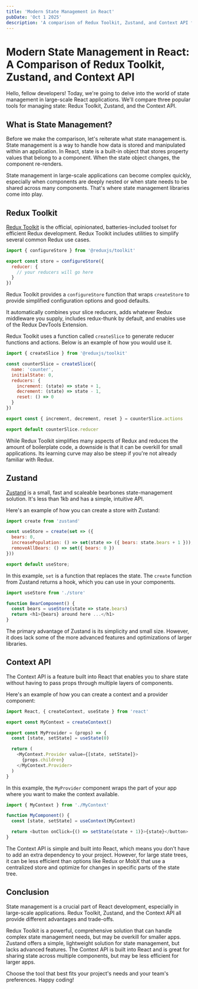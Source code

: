 ```yaml
---
title: 'Modern State Management in React'
pubDate: 'Oct 1 2025'
description: 'A comparison of Redux Toolkit, Zustand, and Context API for managing state in large-scale React applications.'
---
```


# Modern State Management in React: A Comparison of Redux Toolkit, Zustand, and Context API

Hello, fellow developers! Today, we're going to delve into the world of state management in large-scale React applications. We'll compare three popular tools for managing state: Redux Toolkit, Zustand, and the Context API. 

## What is State Management?

Before we make the comparison, let's reiterate what state management is. State management is a way to handle how data is stored and manipulated within an application. In React, state is a built-in object that stores property values that belong to a component. When the state object changes, the component re-renders.

State management in large-scale applications can become complex quickly, especially when components are deeply nested or when state needs to be shared across many components. That's where state management libraries come into play.

## Redux Toolkit

[Redux Toolkit](https://redux-toolkit.js.org/) is the official, opinionated, batteries-included toolset for efficient Redux development. Redux Toolkit includes utilities to simplify several common Redux use cases.

```javascript
import { configureStore } from '@reduxjs/toolkit'

export const store = configureStore({
  reducer: {
    // your reducers will go here
  }
})
```

Redux Toolkit provides a `configureStore` function that wraps `createStore` to provide simplified configuration options and good defaults.

It automatically combines your slice reducers, adds whatever Redux middleware you supply, includes redux-thunk by default, and enables use of the Redux DevTools Extension.

Redux Toolkit uses a function called `createSlice` to generate reducer functions and actions. Below is an example of how you would use it.

```javascript
import { createSlice } from '@reduxjs/toolkit'

const counterSlice = createSlice({
  name: 'counter',
  initialState: 0,
  reducers: {
    increment: (state) => state + 1,
    decrement: (state) => state - 1,
    reset: () => 0
  }
})

export const { increment, decrement, reset } = counterSlice.actions

export default counterSlice.reducer
```

While Redux Toolkit simplifies many aspects of Redux and reduces the amount of boilerplate code, a downside is that it can be overkill for small applications. Its learning curve may also be steep if you're not already familiar with Redux.

## Zustand

[Zustand](https://github.com/pmndrs/zustand) is a small, fast and scaleable bearbones state-management solution. It's less than 1kb and has a simple, intuitive API.

Here's an example of how you can create a store with Zustand:

```javascript
import create from 'zustand'

const useStore = create(set => ({
  bears: 0,
  increasePopulation: () => set(state => ({ bears: state.bears + 1 })),
  removeAllBears: () => set({ bears: 0 })
}))

export default useStore;
```

In this example, `set` is a function that replaces the state. The `create` function from Zustand returns a hook, which you can use in your components.

```javascript
import useStore from './store'

function BearComponent() {
  const bears = useStore(state => state.bears)
  return <h1>{bears} around here ...</h1>
}
```

The primary advantage of Zustand is its simplicity and small size. However, it does lack some of the more advanced features and optimizations of larger libraries. 

## Context API

The Context API is a feature built into React that enables you to share state without having to pass props through multiple layers of components. 

Here's an example of how you can create a context and a provider component:

```javascript
import React, { createContext, useState } from 'react'

export const MyContext = createContext()

export const MyProvider = (props) => {
  const [state, setState] = useState(0)

  return (
    <MyContext.Provider value={[state, setState]}>
      {props.children}
    </MyContext.Provider>
  )
}
```

In this example, the `MyProvider` component wraps the part of your app where you want to make the context available. 

```javascript
import { MyContext } from './MyContext'

function MyComponent() {
  const [state, setState] = useContext(MyContext)

  return <button onClick={() => setState(state + 1)}>{state}</button>
}
```

The Context API is simple and built into React, which means you don't have to add an extra dependency to your project. However, for large state trees, it can be less efficient than options like Redux or MobX that use a centralized store and optimize for changes in specific parts of the state tree.

## Conclusion 

State management is a crucial part of React development, especially in large-scale applications. Redux Toolkit, Zustand, and the Context API all provide different advantages and trade-offs. 

Redux Toolkit is a powerful, comprehensive solution that can handle complex state management needs, but may be overkill for smaller apps. Zustand offers a simple, lightweight solution for state management, but lacks advanced features. The Context API is built into React and is great for sharing state across multiple components, but may be less efficient for larger apps.

Choose the tool that best fits your project's needs and your team's preferences. Happy coding!